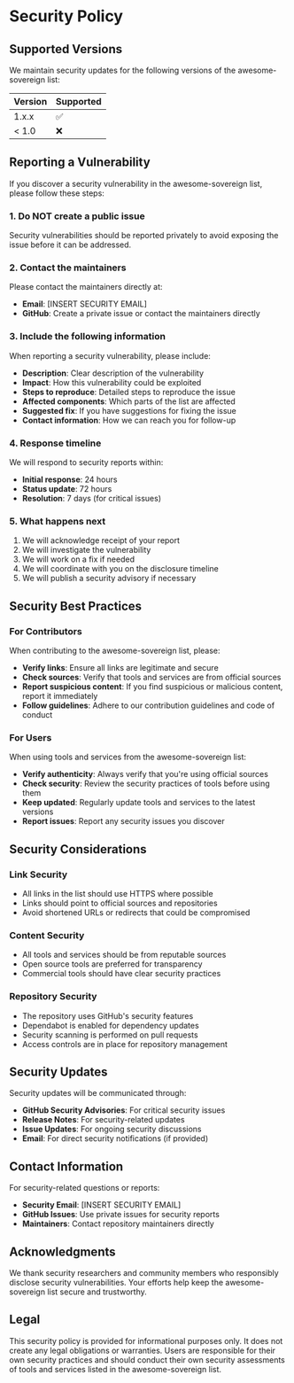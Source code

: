 # Security Policy

## Supported Versions

We maintain security updates for the following versions of the awesome-sovereign list:

| Version | Supported          |
| ------- | ------------------ |
| 1.x.x   | :white_check_mark: |
| < 1.0   | :x:                |

## Reporting a Vulnerability

If you discover a security vulnerability in the awesome-sovereign list, please follow these steps:

### 1. **Do NOT create a public issue**

Security vulnerabilities should be reported privately to avoid exposing the issue before it can be addressed.

### 2. **Contact the maintainers**

Please contact the maintainers directly at:
- **Email**: [INSERT SECURITY EMAIL]
- **GitHub**: Create a private issue or contact the maintainers directly

### 3. **Include the following information**

When reporting a security vulnerability, please include:

- **Description**: Clear description of the vulnerability
- **Impact**: How this vulnerability could be exploited
- **Steps to reproduce**: Detailed steps to reproduce the issue
- **Affected components**: Which parts of the list are affected
- **Suggested fix**: If you have suggestions for fixing the issue
- **Contact information**: How we can reach you for follow-up

### 4. **Response timeline**

We will respond to security reports within:
- **Initial response**: 24 hours
- **Status update**: 72 hours
- **Resolution**: 7 days (for critical issues)

### 5. **What happens next**

1. We will acknowledge receipt of your report
2. We will investigate the vulnerability
3. We will work on a fix if needed
4. We will coordinate with you on the disclosure timeline
5. We will publish a security advisory if necessary

## Security Best Practices

### For Contributors

When contributing to the awesome-sovereign list, please:

- **Verify links**: Ensure all links are legitimate and secure
- **Check sources**: Verify that tools and services are from official sources
- **Report suspicious content**: If you find suspicious or malicious content, report it immediately
- **Follow guidelines**: Adhere to our contribution guidelines and code of conduct

### For Users

When using tools and services from the awesome-sovereign list:

- **Verify authenticity**: Always verify that you're using official sources
- **Check security**: Review the security practices of tools before using them
- **Keep updated**: Regularly update tools and services to the latest versions
- **Report issues**: Report any security issues you discover

## Security Considerations

### Link Security

- All links in the list should use HTTPS where possible
- Links should point to official sources and repositories
- Avoid shortened URLs or redirects that could be compromised

### Content Security

- All tools and services should be from reputable sources
- Open source tools are preferred for transparency
- Commercial tools should have clear security practices

### Repository Security

- The repository uses GitHub's security features
- Dependabot is enabled for dependency updates
- Security scanning is performed on pull requests
- Access controls are in place for repository management

## Security Updates

Security updates will be communicated through:

- **GitHub Security Advisories**: For critical security issues
- **Release Notes**: For security-related updates
- **Issue Updates**: For ongoing security discussions
- **Email**: For direct security notifications (if provided)

## Contact Information

For security-related questions or reports:

- **Security Email**: [INSERT SECURITY EMAIL]
- **GitHub Issues**: Use private issues for security reports
- **Maintainers**: Contact repository maintainers directly

## Acknowledgments

We thank security researchers and community members who responsibly disclose security vulnerabilities. Your efforts help keep the awesome-sovereign list secure and trustworthy.

## Legal

This security policy is provided for informational purposes only. It does not create any legal obligations or warranties. Users are responsible for their own security practices and should conduct their own security assessments of tools and services listed in the awesome-sovereign list.

